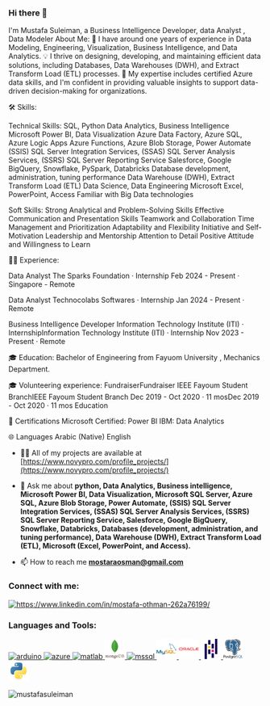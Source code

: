 ### Hi there 👋
I'm Mustafa Suleiman, a  Business Intelligence Developer, data Analyst , Data Modeler
About Me:
🔭 I have around one years of experience in Data Modeling, Engineering, Visualization, Business Intelligence, and Data Analytics.
💡 I thrive on designing, developing, and maintaining efficient data solutions, including Databases, Data Warehouses (DWH), and Extract Transform Load (ETL) processes.
🚀 My expertise includes certified Azure data skills, and I'm confident in providing valuable insights to support data-driven decision-making for organizations.

🛠️ Skills:

Technical Skills:
SQL, Python
Data Analytics, Business Intelligence
Microsoft Power BI, Data Visualization
Azure Data Factory, Azure SQL, Azure Logic Apps
Azure Functions, Azure Blob Storage, Power Automate
(SSIS) SQL Server Integration Services, (SSAS) SQL Server Analysis Services, (SSRS) SQL Server Reporting Service
Salesforce, Google BigQuery, Snowflake, PySpark, Databricks
Database development, administration, tuning performance
Data Warehouse (DWH), Extract Transform Load (ETL)
Data Science, Data Engineering
Microsoft Excel, PowerPoint, Access
Familiar with Big Data technologies

Soft Skills:
Strong Analytical and Problem-Solving Skills
Effective Communication and Presentation Skills
Teamwork and Collaboration
Time Management and Prioritization
Adaptability and Flexibility
Initiative and Self-Motivation
Leadership and Mentorship
Attention to Detail
Positive Attitude and Willingness to Learn

👨‍💻 Experience:

Data Analyst
The Sparks Foundation · Internship
Feb 2024 - Present · 
Singapore - Remote


Data Analyst
Technocolabs Softwares · Internship
Jan 2024 - Present · Remote


Business Intelligence Developer
Information Technology Institute (ITI) · InternshipInformation Technology Institute (ITI) · Internship
Nov 2023 - Present · Remote


🎓 Education:
Bachelor of Engineering from Fayuom University , Mechanics Department.


🎓 Volunteering experience:
FundraiserFundraiser
IEEE Fayoum Student BranchIEEE Fayoum Student Branch
Dec 2019 - Oct 2020 · 11 mosDec 2019 - Oct 2020 · 11 mos
Education

🚀 Certifications
Microsoft Certified: Power BI
IBM: Data Analytics

🌐 Languages
Arabic (Native)
English



- 👨‍💻 All of my projects are available at [https://www.novypro.com/profile_projects/](https://www.novypro.com/profile_projects/)

- 💬 Ask me about **python, Data Analytics, Business intelligence, Microsoft Power BI, Data Visualization, Microsoft SQL Server, Azure SQL, Azure Blob Storage, Power Automate, (SSIS) SQL Server Integration Services, (SSAS) SQL Server Analysis Services, (SSRS) SQL Server Reporting Service, Salesforce, Google BigQuery, Snowflake, Databricks, Databases (development, administration, and tuning performance), Data Warehouse (DWH), Extract Transform Load (ETL), Microsoft (Excel, PowerPoint, and Access).**

- 📫 How to reach me **mostaraosman@gmail.com**

<h3 align="left">Connect with me:</h3>
<p align="left">
<a href="https://linkedin.com/in/https://www.linkedin.com/in/mostafa-othman-262a76199/" target="blank"><img align="center" src="https://raw.githubusercontent.com/rahuldkjain/github-profile-readme-generator/master/src/images/icons/Social/linked-in-alt.svg" alt="https://www.linkedin.com/in/mostafa-othman-262a76199/" height="30" width="40" /></a>


<h3 align="left">Languages and Tools:</h3>
<p align="left"> <a href="https://www.arduino.cc/" target="_blank" rel="noreferrer"> <img src="https://cdn.worldvectorlogo.com/logos/arduino-1.svg" alt="arduino" width="40" height="40"/> </a> <a href="https://azure.microsoft.com/en-in/" target="_blank" rel="noreferrer"> <img src="https://www.vectorlogo.zone/logos/microsoft_azure/microsoft_azure-icon.svg" alt="azure" width="40" height="40"/> </a> <a href="https://www.mathworks.com/" target="_blank" rel="noreferrer"> <img src="https://upload.wikimedia.org/wikipedia/commons/2/21/Matlab_Logo.png" alt="matlab" width="40" height="40"/> </a> <a href="https://www.mongodb.com/" target="_blank" rel="noreferrer"> <img src="https://raw.githubusercontent.com/devicons/devicon/master/icons/mongodb/mongodb-original-wordmark.svg" alt="mongodb" width="40" height="40"/> </a> <a href="https://www.microsoft.com/en-us/sql-server" target="_blank" rel="noreferrer"> <img src="https://www.svgrepo.com/show/303229/microsoft-sql-server-logo.svg" alt="mssql" width="40" height="40"/> </a> <a href="https://www.mysql.com/" target="_blank" rel="noreferrer"> <img src="https://raw.githubusercontent.com/devicons/devicon/master/icons/mysql/mysql-original-wordmark.svg" alt="mysql" width="40" height="40"/> </a> <a href="https://www.oracle.com/" target="_blank" rel="noreferrer"> <img src="https://raw.githubusercontent.com/devicons/devicon/master/icons/oracle/oracle-original.svg" alt="oracle" width="40" height="40"/> </a> <a href="https://pandas.pydata.org/" target="_blank" rel="noreferrer"> <img src="https://raw.githubusercontent.com/devicons/devicon/2ae2a900d2f041da66e950e4d48052658d850630/icons/pandas/pandas-original.svg" alt="pandas" width="40" height="40"/> </a> <a href="https://www.postgresql.org" target="_blank" rel="noreferrer"> <img src="https://raw.githubusercontent.com/devicons/devicon/master/icons/postgresql/postgresql-original-wordmark.svg" alt="postgresql" width="40" height="40"/> </a> <a href="https://www.python.org" target="_blank" rel="noreferrer"> <img src="https://raw.githubusercontent.com/devicons/devicon/master/icons/python/python-original.svg" alt="python" width="40" height="40"/> </a> </p>

<p><img align="center" src="https://github-readme-stats.vercel.app/api/top-langs?username=mustafasuleiman&show_icons=true&locale=en&layout=compact" alt="mustafasuleiman" /></p>

<!--
**mustafasuleiman/mustafasuleiman** is a ✨ _special_ ✨ repository because its `README.md` (this file) appears on your GitHub profile.

Here are some ideas to get you started:

- 🔭 I’m currently working on ...
- 🌱 I’m currently learning ...
- 👯 I’m looking to collaborate on ...
- 🤔 I’m looking for help with ...
- 💬 Ask me about ...
- 📫 How to reach me: ...
- 😄 Pronouns: ...
- ⚡ Fun fact: ...
-->
